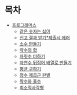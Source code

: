 # 목차
- [프로그래머스](https://github.com/JeongseokNam/TIL/tree/main/algorithm/src/main/java/programmers)
  * [같은 숫자는 싫어](https://github.com/JeongseokNam/TIL/blob/main/algorithm/src/main/java/programmers/%EA%B0%99%EC%9D%80_%EC%88%AB%EC%9E%90%EB%8A%94_%EC%8B%AB%EC%96%B4.java)
  * [신고 결과 받기*제출시 에러](https://github.com/JeongseokNam/TIL/blob/main/algorithm/src/main/java/programmers/%EC%8B%A0%EA%B3%A0_%EA%B2%B0%EA%B3%BC_%EB%B0%9B%EA%B8%B0.java)
  * [소수 만들기](https://github.com/JeongseokNam/TIL/blob/main/algorithm/src/main/java/programmers/%EC%86%8C%EC%88%98_%EB%A7%8C%EB%93%A4%EA%B8%B0.java)
  * [약수의 합](https://github.com/JeongseokNam/TIL/blob/main/algorithm/src/main/java/programmers/%EC%95%BD%EC%88%98%EC%9D%98_%ED%95%A9.java)
  * [자릿수 더하기](https://github.com/JeongseokNam/TIL/blob/main/algorithm/src/main/java/programmers/%EC%9E%90%EB%A6%BF%EC%88%98_%EB%8D%94%ED%95%98%EA%B8%B0.java)
  * [자연수 뒤집어 배열로 만들기](https://github.com/JeongseokNam/TIL/blob/main/algorithm/src/main/java/programmers/%EC%9E%90%EC%97%B0%EC%88%98_%EB%92%A4%EC%A7%91%EC%96%B4_%EB%B0%B0%EC%97%B4%EB%A1%9C_%EB%A7%8C%EB%93%A4%EA%B8%B0.java)
  * [평균 구하기](https://github.com/JeongseokNam/TIL/blob/main/algorithm/src/main/java/programmers/%EC%B5%9C%EC%86%8C%EC%A7%81%EC%82%AC%EA%B0%81%ED%98%95.java)
  * [정수 제곱근 판별]()
  * [짝수와 홀수]()
  * [최소직사각형]()
